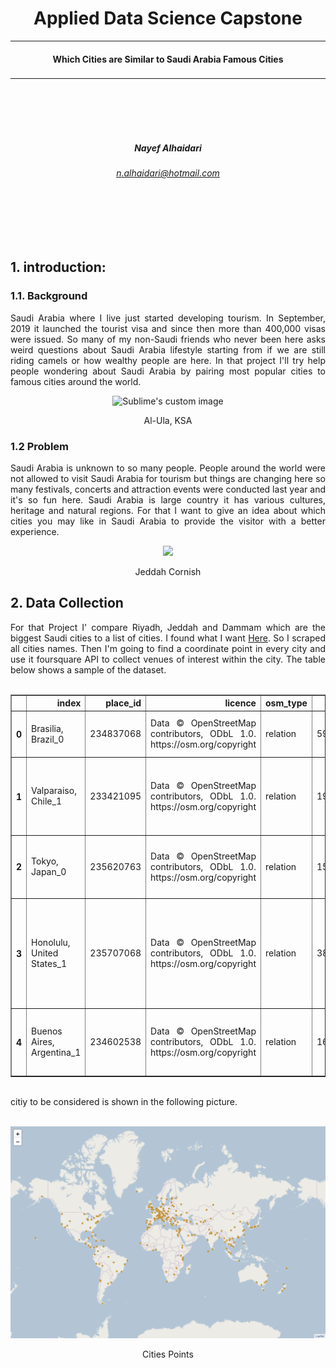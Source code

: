 # <div align="center"> Applied Data Science Capstone <div>
---
#### <div align="center"> Which Cities are Similar to Saudi Arabia Famous Cities<div>
### <div align="center"> <div>
---
<br/>
<br/>
<br/>
<br/>

##### <div align="center"> Nayef Alhaidari <div>
###### <div align="center"> n.alhaidari@hotmail.com <div>

<br/>
<br/>
<br/>
<br/>

## 1. introduction:

### 1.1. Background

<div align="justify">

Saudi Arabia where I live just started developing tourism. In September, 2019 it launched the tourist visa and since then more than 400,000 visas were issued. So many of my non-Saudi friends who never been here asks weird questions about Saudi Arabia lifestyle starting from if we are still riding camels or how wealthy people are here. In that project I'll try help people wondering about Saudi Arabia by pairing most popular cities to famous cities around the world.
 <div>

<p align="center"><img src="https://www.arabnews.com/sites/default/files/styles/n_670_395/public/2019/12/31/1908066-659934436.jpg?itok=kXf2B0JM" alt="Sublime's custom image"/></p>
<div align="center">
Al-Ula, KSA

 <div>


<H3 align="Left">
1.2 Problem
</h3>

<div align="justify">

Saudi Arabia is unknown to so many people. People around the world were not allowed to visit Saudi Arabia for tourism but things are changing here so many festivals, concerts and attraction events were conducted last year and it's so fun here. Saudi Arabia is large country it has various cultures, heritage and natural regions. For that I want to give an idea about which cities you may like in Saudi Arabia to provide the visitor with a better experience.

 <div>

 <p align="center"><img src="https://www.aecom.com/wp-content/uploads/2020/01/Jeddah-corniche-KSA-1080px-V3.jpg"/></p>
 <div align="center">
 Jeddah Cornish

  <div>

<H2 align="Left">
 2. Data Collection
</H2>
<div align="justify">
For that Project I' compare Riyadh, Jeddah and Dammam which are the biggest Saudi cities to a list of cities. I found what I want <a href=https://www.listchallenges.com/250-most-famous-cities/html/">Here</a>. So I scraped all cities names. Then I'm going to find a coordinate point in every city and use it foursquare API to collect venues of interest within the city. The table below shows a sample of the dataset.
<br> <br>

 <div>

<table border="1" class="dataframe">  <thead>    <tr style="text-align: right;">      <th></th>      <th>index</th>      <th>place_id</th>      <th>licence</th>      <th>osm_type</th>      <th>osm_id</th>      <th>boundingbox</th>      <th>lat</th>      <th>lon</th>      <th>display_name</th>      <th>class</th>      <th>type</th>      <th>importance</th>      <th>icon</th>      <th>address</th>      <th>city</th>      <th>city_index</th>      <th>lats</th>      <th>lons</th>      <th>area</th>      <th>centre</th>    </tr>  </thead>  <tbody>    <tr>      <th>0</th>      <td>Brasilia, Brazil_0</td>      <td>234837068</td>      <td>Data © OpenStreetMap contributors, ODbL 1.0. https://osm.org/copyright</td>      <td>relation</td>      <td>59470</td>      <td>[-33.8689056, 5.2693306, -73.9830625, -28.6289646]</td>      <td>-10.333333</td>      <td>-53.200000</td>      <td>Brasil</td>      <td>boundary</td>      <td>administrative</td>      <td>0.845577</td>      <td>https://nominatim.openstreetmap.org/images/mapicons/poi_boundary_administrative.p.20.png</td>      <td>{\'country\': \'Brasil\', \'country_code\': \'br\'}</td>      <td>Brasilia, Brazil</td>      <td>0</td>      <td>[-33.8689056, 5.2693306]</td>      <td>[-73.9830625, -28.6289646]</td>      <td>1775.079396</td>      <td>[-14.299787499999999, -51.30601355]</td>    </tr>    <tr>      <th>1</th>      <td>Valparaiso, Chile_1</td>      <td>233421095</td>      <td>Data © OpenStreetMap contributors, ODbL 1.0. https://osm.org/copyright</td>      <td>relation</td>      <td>198847</td>      <td>[-33.9561939, -26.2862267, -109.4548826, -69.9891619]</td>      <td>-32.597609</td>      <td>-70.852975</td>      <td>Región de Valparaíso, Chile</td>      <td>boundary</td>      <td>administrative</td>      <td>0.642216</td>      <td>https://nominatim.openstreetmap.org/images/mapicons/poi_boundary_administrative.p.20.png</td>      <td>{\'state\': \'Región de Valparaíso\', \'country\': \'Chile\', \'country_code\': \'cl\'}</td>      <td>Valparaiso, Chile</td>      <td>1</td>      <td>[-33.9561939, -26.2862267]</td>      <td>[-109.4548826, -69.9891619]</td>      <td>302.700783</td>      <td>[-30.1212103, -89.72202225000001]</td>    </tr>    <tr>      <th>2</th>      <td>Tokyo, Japan_0</td>      <td>235620763</td>      <td>Data © OpenStreetMap contributors, ODbL 1.0. https://osm.org/copyright</td>      <td>relation</td>      <td>1543125</td>      <td>[20.2145811, 35.8984245, 135.8536855, 154.205541]</td>      <td>35.682839</td>      <td>139.759455</td>      <td>東京都, 日本 (Japan)</td>      <td>boundary</td>      <td>administrative</td>      <td>0.859331</td>      <td>https://nominatim.openstreetmap.org/images/mapicons/poi_boundary_administrative.p.20.png</td>      <td>{\'state\': \'東京都\', \'country\': \'日本 (Japan)\', \'country_code\': \'jp\'}</td>      <td>Tokyo, Japan</td>      <td>0</td>      <td>[20.2145811, 35.8984245]</td>      <td>[135.8536855, 154.205541]</td>      <td>287.827628</td>      <td>[28.056502799999997, 145.02961325]</td>    </tr>    <tr>      <th>3</th>      <td>Honolulu, United States_1</td>      <td>235707068</td>      <td>Data © OpenStreetMap contributors, ODbL 1.0. https://osm.org/copyright</td>      <td>relation</td>      <td>3861844</td>      <td>[21.2160765, 28.517269, -178.443593, -157.6158857]</td>      <td>21.468151</td>      <td>-157.960511</td>      <td>Honolulu County, Hawaii, United States of America</td>      <td>boundary</td>      <td>administrative</td>      <td>0.774616</td>      <td>https://nominatim.openstreetmap.org/images/mapicons/poi_boundary_administrative.p.20.png</td>      <td>{\'county\': \'Honolulu County\', \'state\': \'Hawaii\', \'country\': \'United States of America\', \'country_code\': \'us\'}</td>      <td>Honolulu, United States</td>      <td>1</td>      <td>[21.2160765, 28.517269]</td>      <td>[-178.443593, -157.6158857]</td>      <td>152.067100</td>      <td>[24.86667275, -168.02973935]</td>    </tr>    <tr>      <th>4</th>      <td>Buenos Aires, Argentina_1</td>      <td>234602538</td>      <td>Data © OpenStreetMap contributors, ODbL 1.0. https://osm.org/copyright</td>      <td>relation</td>      <td>1632167</td>      <td>[-41.0383393, -33.2616119, -63.3927932, -56.6646715]</td>      <td>-36.378993</td>      <td>-60.385589</td>      <td>Buenos Aires, Argentina</td>      <td>boundary</td>      <td>administrative</td>      <td>0.929989</td>      <td>https://nominatim.openstreetmap.org/images/mapicons/poi_boundary_administrative.p.20.png</td>      <td>{\'state\': \'Buenos Aires\', \'country\': \'Argentina\', \'country_code\': \'ar\'}</td>      <td>Buenos Aires, Argentina</td>      <td>1</td>      <td>[-41.0383393, -33.2616119]</td>      <td>[-63.3927932, -56.6646715]</td>      <td>52.322768</td>      <td>[-37.1499756, -60.02873235]</td>    </tr>  </tbody></table>

<div align="justify"> <br>
citiy to be considered is shown in the following picture.
 <div>

<p align="center"> <br> <img src="map.png"/></p>
<div align="center">
Cities Points

 <div>

